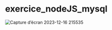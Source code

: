﻿# exercice_nodeJS_mysql
![Capture d’écran 2023-12-16 215535](https://github.com/DiegoRadigues/exercice_nodeJS_mysql/assets/99732004/35551db4-3e85-4a05-8791-2f8f8179068e)
